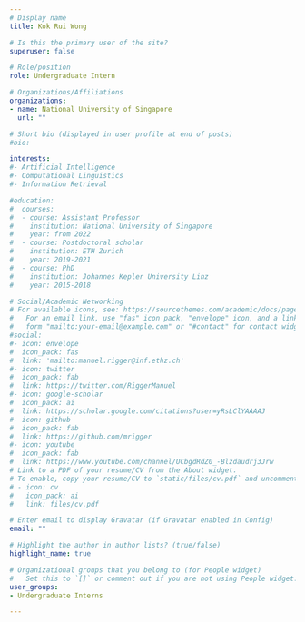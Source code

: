 ```yaml
---
# Display name
title: Kok Rui Wong

# Is this the primary user of the site?
superuser: false

# Role/position
role: Undergraduate Intern

# Organizations/Affiliations
organizations:
- name: National University of Singapore
  url: ""

# Short bio (displayed in user profile at end of posts)
#bio:

interests: 
#- Artificial Intelligence
#- Computational Linguistics
#- Information Retrieval

#education:
#  courses:
#  - course: Assistant Professor
#    institution: National University of Singapore
#    year: from 2022
#  - course: Postdoctoral scholar
#    institution: ETH Zurich
#    year: 2019-2021
#  - course: PhD
#    institution: Johannes Kepler University Linz
#    year: 2015-2018

# Social/Academic Networking
# For available icons, see: https://sourcethemes.com/academic/docs/page-builder/#icons
#   For an email link, use "fas" icon pack, "envelope" icon, and a link in the
#   form "mailto:your-email@example.com" or "#contact" for contact widget.
#social:
#- icon: envelope
#  icon_pack: fas
#  link: 'mailto:manuel.rigger@inf.ethz.ch'
#- icon: twitter
#  icon_pack: fab
#  link: https://twitter.com/RiggerManuel
#- icon: google-scholar
#  icon_pack: ai
#  link: https://scholar.google.com/citations?user=yRsLClYAAAAJ
#- icon: github
#  icon_pack: fab
#  link: https://github.com/mrigger
#- icon: youtube
#  icon_pack: fab
#  link: https://www.youtube.com/channel/UCbgdRdZ0_-Blzdaudrj3Jrw
# Link to a PDF of your resume/CV from the About widget.
# To enable, copy your resume/CV to `static/files/cv.pdf` and uncomment the lines below.
# - icon: cv
#   icon_pack: ai
#   link: files/cv.pdf

# Enter email to display Gravatar (if Gravatar enabled in Config)
email: ""

# Highlight the author in author lists? (true/false)
highlight_name: true

# Organizational groups that you belong to (for People widget)
#   Set this to `[]` or comment out if you are not using People widget.
user_groups:
- Undergraduate Interns

---
```


